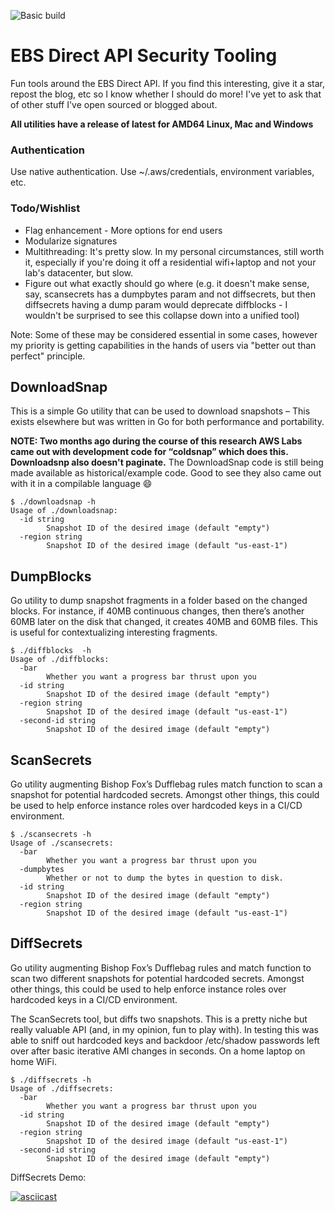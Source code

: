 ![Basic build](https://github.com/crypsisgroup/ebs-direct-sec-tools/workflows/Go/badge.svg)

# EBS Direct API Security Tooling

Fun tools around the EBS Direct API. If you find this interesting, give it a star, repost the blog, etc so I know whether I should do more! I've yet to ask that of other stuff I've open sourced or blogged about.

**All utilities have a release of latest for AMD64 Linux, Mac and Windows**

### Authentication

Use native authentication. Use ~/.aws/credentials, environment variables, etc.

### Todo/Wishlist

- Flag enhancement - More options for end users
- Modularize signatures
- Multithreading: It's pretty slow. In my personal circumstances, still worth it, especially if you're doing it off a residential wifi+laptop and not your lab's datacenter, but slow.
- Figure out what exactly should go where (e.g. it doesn't make sense, say, scansecrets has a dumpbytes param and not diffsecrets, but then diffsecrets having a dump param would deprecate diffblocks - I wouldn't be surprised to see this collapse down into a unified tool)

Note: Some of these may be considered essential in some cases, however my priority is getting capabilities in the hands of users via "better out than perfect" principle.

## DownloadSnap 

This is a simple Go utility that can be used to download snapshots – This exists elsewhere but was written in Go for both performance and portability.

**NOTE: Two months ago during the course of this research AWS Labs came out with development code for “coldsnap” which does this. Downloadsnp also doesn't paginate.** The DownloadSnap code is still being made available as historical/example code. Good to see they also came out with it in a compilable language :smile: 

```
$ ./downloadsnap -h
Usage of ./downloadsnap:
  -id string
    	Snapshot ID of the desired image (default "empty")
  -region string
    	Snapshot ID of the desired image (default "us-east-1")
```

## DumpBlocks 

Go utility to dump snapshot fragments in a folder based on the changed blocks. For instance, if 40MB continuous changes, then there’s another 60MB later on the disk that changed, it creates 40MB and 60MB files. This is useful for contextualizing interesting fragments.

```
$ ./diffblocks  -h
Usage of ./diffblocks:
  -bar
    	Whether you want a progress bar thrust upon you
  -id string
    	Snapshot ID of the desired image (default "empty")
  -region string
    	Snapshot ID of the desired image (default "us-east-1")
  -second-id string
    	Snapshot ID of the desired image (default "empty")
```

## ScanSecrets 

Go utility augmenting Bishop Fox’s Dufflebag rules match function to scan a snapshot for potential hardcoded secrets. Amongst other things, this could be used to help enforce instance roles over hardcoded keys in a CI/CD environment.

```
$ ./scansecrets -h
Usage of ./scansecrets:
  -bar
    	Whether you want a progress bar thrust upon you
  -dumpbytes
    	Whether or not to dump the bytes in question to disk. 
  -id string
    	Snapshot ID of the desired image (default "empty")
  -region string
    	Snapshot ID of the desired image (default "us-east-1")
```

## DiffSecrets

Go utility augmenting Bishop Fox’s Dufflebag rules and match function to scan two different snapshots for potential hardcoded secrets. Amongst other things, this could be used to help enforce instance roles over hardcoded keys in a CI/CD environment.

The ScanSecrets tool, but diffs two snapshots. This is a pretty niche but really valuable API (and, in my opinion, fun to play with). In testing this was able to sniff out hardcoded keys and backdoor /etc/shadow passwords left over after basic iterative AMI changes in seconds. On a home laptop on home WiFi.

```
$ ./diffsecrets -h
Usage of ./diffsecrets:
  -bar
    	Whether you want a progress bar thrust upon you
  -id string
    	Snapshot ID of the desired image (default "empty")
  -region string
    	Snapshot ID of the desired image (default "us-east-1")
  -second-id string
    	Snapshot ID of the desired image (default "empty")
```
DiffSecrets Demo: 

[![asciicast](https://asciinema.org/a/urSwi8QSTNGV9IGn2efLhTKOi.svg)](https://asciinema.org/a/urSwi8QSTNGV9IGn2efLhTKOi)
